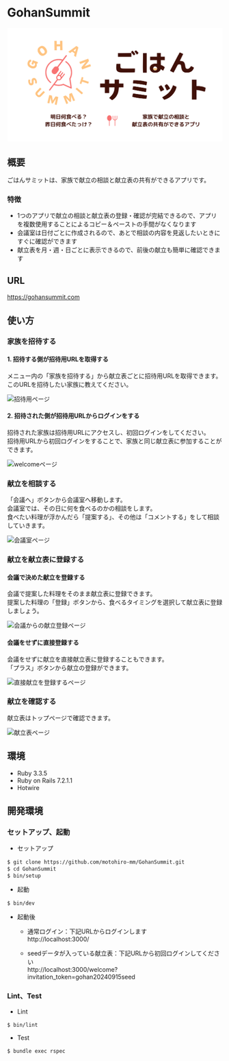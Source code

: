 # GohanSummit

![logo](app/assets/images/ogp.png)

## 概要

ごはんサミットは、家族で献立の相談と献立表の共有ができるアプリです。<br>

### 特徴
- 1つのアプリで献立の相談と献立表の登録・確認が完結できるので、アプリを複数使用することによるコピー＆ペーストの手間がなくなります
- 会議室は日付ごとに作成されるので、あとで相談の内容を見返したいときにすぐに確認ができます
- 献立表を月・週・日ごとに表示できるので、前後の献立も簡単に確認できます

## URL

https://gohansummit.com


## 使い方

### 家族を招待する
#### 1. 招待する側が招待用URLを取得する
メニュー内の「家族を招待する」から献立表ごとに招待用URLを取得できます。<br>
このURLを招待したい家族に教えてください。<br>

<img width="40%" alt="招待用ページ" src="https://github.com/user-attachments/assets/e00557b9-ff9a-427e-b0ba-3b4c330e14c1">

#### 2. 招待された側が招待用URLからログインをする
招待された家族は招待用URLにアクセスし、初回ログインをしてください。<br>
招待用URLから初回ログインをすることで、家族と同じ献立表に参加することができます。<br>

<img width="40%" alt="welcomeページ" src="https://github.com/user-attachments/assets/286ba9ec-daff-4b5a-86a7-dda20271f940">


### 献立を相談する
「会議へ」ボタンから会議室へ移動します。<br>
会議室では、その日に何を食べるのかの相談をします。<br>
食べたい料理が浮かんだら「提案する」、その他は「コメントする」をして相談していきます。<br>

<img width="40%" alt="会議室ページ" src="https://github.com/user-attachments/assets/49cae554-2284-444b-b63f-19afb4c215ad">

### 献立を献立表に登録する
#### 会議で決めた献立を登録する
会議で提案した料理をそのまま献立表に登録できます。<br>
提案した料理の「登録」ボタンから、食べるタイミングを選択して献立表に登録しましょう。<br>

<img width="40%" alt="会議からの献立登録ページ" src="https://github.com/user-attachments/assets/e09c805b-7189-48b9-816f-a548efb3634c">

#### 会議をせずに直接登録する
会議をせずに献立を直接献立表に登録することもできます。<br>
「プラス」ボタンから献立の登録ができます。<br>

<img width="40%" alt="直接献立を登録するページ" src="https://github.com/user-attachments/assets/7507a86c-c44d-4f26-b095-6650c56c6e13">

### 献立を確認する
献立表はトップページで確認できます。<br>

<img width="40%" alt="献立表ページ" src="https://github.com/user-attachments/assets/7796c7b4-df30-47f5-95ec-1f33f50acbbc">

## 環境

- Ruby 3.3.5
- Ruby on Rails 7.2.1.1
- Hotwire

## 開発環境
### セットアップ、起動
- セットアップ
```angular2html
$ git clone https://github.com/motohiro-mm/GohanSummit.git
$ cd GohanSummit
$ bin/setup
```

- 起動
```angular2html
$ bin/dev
```
- 起動後
  - 通常ログイン：下記URLからログインします<br>
http://localhost:3000/

  - seedデータが入っている献立表：下記URLから初回ログインしてください<br>
http://localhost:3000/welcome?invitation_token=gohan20240915seed

### Lint、Test
- Lint
```angular2html
$ bin/lint
```

- Test
```angular2html
$ bundle exec rspec
```
